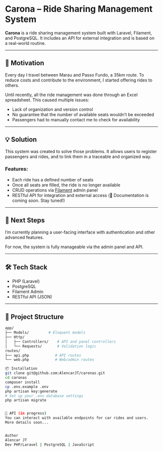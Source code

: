 # Carona – Ride Sharing Management System

**Carona** is a ride sharing management system built with Laravel, Filament, and PostgreSQL. It includes an API for external integration and is based on a real-world routine.

---

## 🚗 Motivation

Every day I travel between Marau and Passo Fundo, a 35km route. To reduce costs and contribute to the environment, I started offering rides to others.

Until recently, all the ride management was done through an Excel spreadsheet. This caused multiple issues:

- Lack of organization and version control
- No guarantee that the number of available seats wouldn’t be exceeded
- Passengers had to manually contact me to check for availability

---

## 💡 Solution

This system was created to solve those problems. It allows users to register passengers and rides, and to link them in a traceable and organized way.

### Features:
- Each ride has a defined number of seats
- Once all seats are filled, the ride is no longer available
- CRUD operations via [Filament](https://filamentphp.com/) admin panel
- RESTful API for integration and external access (📄 Documentation is coming soon. Stay tuned!)

---

## 🔭 Next Steps

I’m currently planning a user-facing interface with authentication and other advanced features.

For now, the system is fully manageable via the admin panel and API.

---

## 🛠️ Tech Stack

- PHP (Laravel)
- PostgreSQL
- Filament Admin
- RESTful API (JSON)

---

## 📁 Project Structure

```bash
app/
├── Models/         # Eloquent models
├── Http/
│   ├── Controllers/    # API and panel controllers
│   └── Requests/       # Validation logic
routes/
├── api.php            # API routes
└── web.php            # Web/admin routes

📦 Installation
git clone git@github.com:AlencarJT/caronas.git
cd caronas
composer install
cp .env.example .env
php artisan key:generate
# Set up your .env database settings
php artisan migrate


📮 API (in progress)
You can interact with available endpoints for car rides and users.
More details soon...


Author
Alencar JT
Dev PHP/Laravel | PostgreSQL | JavaScript
